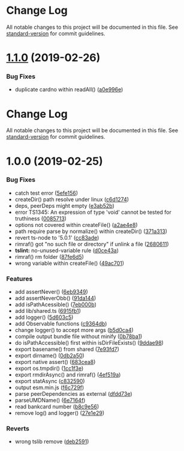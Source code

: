 # Change Log

All notable changes to this project will be documented in this file. See [standard-version](https://github.com/conventional-changelog/standard-version) for commit guidelines.

# [1.1.0](https://github.com/waitingsong/node-bankcard-reader-bp8903/compare/v1.0.0...v1.1.0) (2019-02-26)


### Bug Fixes

* duplicate cardno within readAll() ([a0e996e](https://github.com/waitingsong/node-bankcard-reader-bp8903/commit/a0e996e))



# Change Log

All notable changes to this project will be documented in this file. See [standard-version](https://github.com/conventional-changelog/standard-version) for commit guidelines.

# 1.0.0 (2019-02-25)


### Bug Fixes

* catch test error ([5efe156](https://github.com/waitingsong/node-bankcard-reader-bp8903/commit/5efe156))
* createDir() path resolve under linux ([c6d1274](https://github.com/waitingsong/node-bankcard-reader-bp8903/commit/c6d1274))
* deps, peerDeps might empty ([e3ab52b](https://github.com/waitingsong/node-bankcard-reader-bp8903/commit/e3ab52b))
* error TS1345: An expression of type 'void' cannot be tested for truthiness ([0085713](https://github.com/waitingsong/node-bankcard-reader-bp8903/commit/0085713))
* options not covered within createFile() ([a2ae4e8](https://github.com/waitingsong/node-bankcard-reader-bp8903/commit/a2ae4e8))
* path require parse by normalize() within createDir() ([371a313](https://github.com/waitingsong/node-bankcard-reader-bp8903/commit/371a313))
* revert ts-node to '5.0.1' ([cc83ade](https://github.com/waitingsong/node-bankcard-reader-bp8903/commit/cc83ade))
* rimraf() got "no such file or directory" if unlink a file ([2680611](https://github.com/waitingsong/node-bankcard-reader-bp8903/commit/2680611))
* **tslint:** no-unused-variable rule ([d0ce43a](https://github.com/waitingsong/node-bankcard-reader-bp8903/commit/d0ce43a))
* rimraf() rm folder ([87fe6d5](https://github.com/waitingsong/node-bankcard-reader-bp8903/commit/87fe6d5))
* wrong variable within createFile() ([49ac701](https://github.com/waitingsong/node-bankcard-reader-bp8903/commit/49ac701))


### Features

* add assertNever() ([6eb9349](https://github.com/waitingsong/node-bankcard-reader-bp8903/commit/6eb9349))
* add assertNeverObb() ([91da144](https://github.com/waitingsong/node-bankcard-reader-bp8903/commit/91da144))
* add isPathAcessible() ([7eb000b](https://github.com/waitingsong/node-bankcard-reader-bp8903/commit/7eb000b))
* add lib/shared.ts ([6915fb1](https://github.com/waitingsong/node-bankcard-reader-bp8903/commit/6915fb1))
* add logger() ([5d603c5](https://github.com/waitingsong/node-bankcard-reader-bp8903/commit/5d603c5))
* add Observable functions ([c9364db](https://github.com/waitingsong/node-bankcard-reader-bp8903/commit/c9364db))
* change logger() to accept more args ([b5d0ca4](https://github.com/waitingsong/node-bankcard-reader-bp8903/commit/b5d0ca4))
* compile output bundle file without minify ([0b78ba1](https://github.com/waitingsong/node-bankcard-reader-bp8903/commit/0b78ba1))
* do isPathAccessible() first within isDirFileExists() ([9ddae98](https://github.com/waitingsong/node-bankcard-reader-bp8903/commit/9ddae98))
* export basename() from shared ([7e93fd7](https://github.com/waitingsong/node-bankcard-reader-bp8903/commit/7e93fd7))
* export dirname() ([0db2a50](https://github.com/waitingsong/node-bankcard-reader-bp8903/commit/0db2a50))
* export native assert() ([683cea8](https://github.com/waitingsong/node-bankcard-reader-bp8903/commit/683cea8))
* export os.tmpdir() ([1cc1f3e](https://github.com/waitingsong/node-bankcard-reader-bp8903/commit/1cc1f3e))
* export rmdirAsync() and rimraf() ([4ef519a](https://github.com/waitingsong/node-bankcard-reader-bp8903/commit/4ef519a))
* export statAsync ([c832590](https://github.com/waitingsong/node-bankcard-reader-bp8903/commit/c832590))
* output esm.min.js ([f6c729f](https://github.com/waitingsong/node-bankcard-reader-bp8903/commit/f6c729f))
* parse peerDependencies as external ([dfdd73e](https://github.com/waitingsong/node-bankcard-reader-bp8903/commit/dfdd73e))
* parseUMDName() ([6e7164f](https://github.com/waitingsong/node-bankcard-reader-bp8903/commit/6e7164f))
* read bankcard number ([b8c9e56](https://github.com/waitingsong/node-bankcard-reader-bp8903/commit/b8c9e56))
* remove log() and logger() ([27e1e29](https://github.com/waitingsong/node-bankcard-reader-bp8903/commit/27e1e29))


### Reverts

* wrong tslib remove ([deb2591](https://github.com/waitingsong/node-bankcard-reader-bp8903/commit/deb2591))
